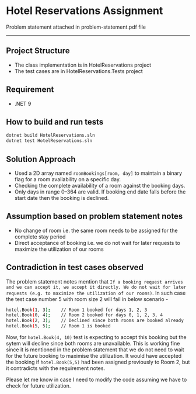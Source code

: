 # Hotel Reservations Assignment

Problem statement attached in problem-statement.pdf file

---

## Project Structure
- The class implementation is in HotelReservations project
- The test cases are in HotelReservations.Tests project

## Requirement
- .NET 9

## How to build and run tests
```bash
dotnet build HotelReservations.sln
dotnet test HotelReservations.sln
```

## Solution Approach
- Used a 2D array named `roomBookings[room, day]` to maintain a binary flag for a room availability on a specific day.
- Checking the complete availability of a room against the booking days.
- Only days in range 0–364 are valid. If booking end date falls before the start date then the booking is declined.

## Assumption based on problem statement notes
- No change of room i.e. the same room needs to be assigned for the complete stay period
- Direct acceptance of booking i.e. we do not wait for later requests to maximize the utilization of our rooms

## Contradiction in test cases observed
The problem statement notes mention that `If a booking request arrives and we can accept it, we accept it directly. We do not wait for later requests (e.g. to maximize the utilization of our rooms)`. In such case the test case number 5 with room size 2 will fail in below scenario - 
```bash
hotel.Book(1, 3);    // Room 1 booked for days 1, 2, 3
hotel.Book(0, 4);    // Room 2 booked for days 0, 1, 2, 3, 4
hotel.Book(2, 3);    // Declined since both rooms are booked already
hotel.Book(5, 5);    // Room 1 is booked 
```
Now, for `hotel.Book(4, 10)` test is expecting to accept this booking but the sytem will decline since both rooms are unavailable. This is working fine since it is mentioned in the problem statement that we do not need to wait for the future booking to maximise the utilization. It would have accepted the booking if `hotel.Book(5,5)` had been assigned previously to Room 2, but it contradicts with the requirement notes.

Please let me know in case I need to modify the code assuming we have to check for future utilization.



